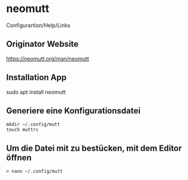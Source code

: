 # neomutt
Configurartion/Help/Links

## Originator Website
https://neomutt.org/man/neomutt

## Installation App
sudo apt install neomutt

## Generiere eine Konfigurationsdatei
```
mkdir ~/.config/mutt
touch muttrc
```

## Um die Datei mit zu bestücken, mit dem Editor öffnen
```
> nano ~/.config/mutt
```
